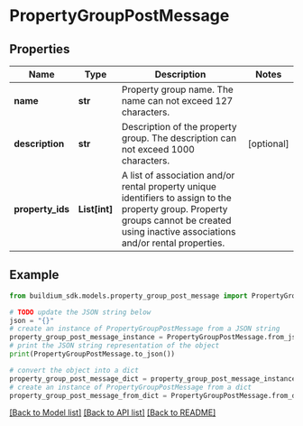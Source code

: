 # PropertyGroupPostMessage


## Properties

Name | Type | Description | Notes
------------ | ------------- | ------------- | -------------
**name** | **str** | Property group name. The name can not exceed 127 characters. | 
**description** | **str** | Description of the property group. The description can not exceed 1000 characters. | [optional] 
**property_ids** | **List[int]** | A list of association and/or rental property unique identifiers to assign to the property group. Property groups cannot be created using inactive associations and/or rental properties. | 

## Example

```python
from buildium_sdk.models.property_group_post_message import PropertyGroupPostMessage

# TODO update the JSON string below
json = "{}"
# create an instance of PropertyGroupPostMessage from a JSON string
property_group_post_message_instance = PropertyGroupPostMessage.from_json(json)
# print the JSON string representation of the object
print(PropertyGroupPostMessage.to_json())

# convert the object into a dict
property_group_post_message_dict = property_group_post_message_instance.to_dict()
# create an instance of PropertyGroupPostMessage from a dict
property_group_post_message_from_dict = PropertyGroupPostMessage.from_dict(property_group_post_message_dict)
```
[[Back to Model list]](../README.md#documentation-for-models) [[Back to API list]](../README.md#documentation-for-api-endpoints) [[Back to README]](../README.md)



